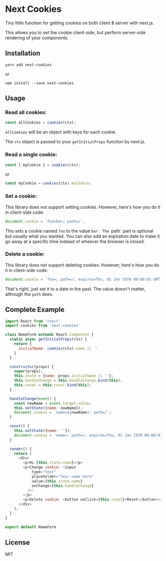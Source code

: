 # Next Cookies

Tiny little function for getting cookies on both client & server with next.js.

This allows you to set the cookie client-side, but perform server-side rendering of your components.

## Installation

```
yarn add next-cookies
```

or

```
npm install --save next-cookies
```


## Usage

### Read all cookies:

```js
const allCookies = cookies(ctx);
```

`allCookies` will be an object with keys for each cookie.

The `ctx` object is passed to your `getInitialProps` function by next.js.

### Read a single cookie:

```js
const { myCookie } = cookies(ctx);
```
or 
```js
const myCookie = cookies(ctx).myCookie;
```

### Set a cookie:

This library does not support setting cookies. However, here's how you do it in client-side code:

```js
document.cookie = `foo=bar; path=/`;
```

This sets a cookie named `foo` to the value `bar. The `path` part is optional but usually what you wanted. You can also add an expiration date to make it go away at a specific time instead of wheever the browser is closed.

### Delete a cookie:

This library does not support deleting cookies. However, here's how you do it in client-side code:

```js
document.cookie = `foo=; path=/; expires=Thu, 01 Jan 1970 00:00:01 GMT`;
```

That's right, just set it to a date in the past. The value doesn't matter, although the `path` does.

## Complete Example

```js
import React from 'react'
import cookies from 'next-cookies'

class NameForm extends React.Component {
  static async getInitialProps(ctx) {
    return {
      initialName: cookies(ctx).name || ''
    }
  }

  constructor(props) {
    super(props);
    this.state = {name: props.initialName || ''};
    this.handleChange = this.handleChange.bind(this);
    this.reset = this.reset.bind(this);
  }

  handleChange(event) {
    const newName = event.target.value;
    this.setState({name: newName});
    document.cookie = `name=${newName}; path=/`;
  }

  reset() {
    this.setState({name: ''});
    document.cookie = 'name=; path=/; expires=Thu, 01 Jan 1970 00:00:01 GMT';
  }

  render() {
    return (
      <div>
        <p>Hi {this.state.name}</p>
        <p>Change cookie: <input
            type="text"
            placeholder="Your name here"
            value={this.state.name}
            onChange={this.handleChange}
          />!
        </p>
        <p>Delete cookie: <button onClick={this.reset}>Reset</button></p>
      </div>
    );
  }
}

export default NameForm
```

## License

MIT
